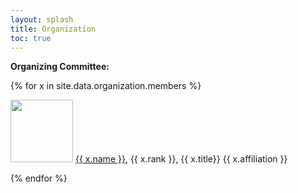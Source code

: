 ```yaml
---
layout: splash
title: Organization
toc: true
---
```


<strong>Organizing Committee:</strong>

{% for x in site.data.organization.members %}
  <p>
    <img src="{{ x.image }}" width="100">
    <a href="{{ x.website }}">{{ x.name }}</a>, {{ x.rank }}, {{ x.title}} {{ x.affiliation }}
  </p>
{% endfor %}

